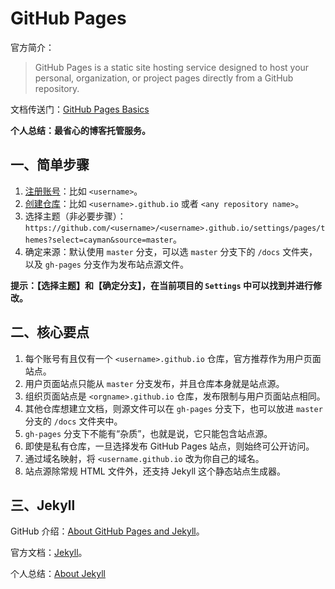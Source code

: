 # GitHub Pages

官方简介：

> GitHub Pages is a static site hosting service designed to host your personal, organization, or project pages directly from a GitHub repository.

文档传送门：[GitHub Pages Basics][1]

**个人总结：最省心的博客托管服务。**


## 一、简单步骤

1. [注册账号][2]：比如 `<username>`。
2. [创建仓库][3]：比如 `<username>.github.io` 或者 `<any repository name>`。
3. 选择主题（非必要步骤）：`https://github.com/<username>/<username>.github.io/settings/pages/themes?select=cayman&source=master`。
4. 确定来源：默认使用 `master` 分支，可以选 `master` 分支下的 `/docs` 文件夹，以及 `gh-pages` 分支作为发布站点源文件。

**提示：【选择主题】和【确定分支】，在当前项目的 `Settings` 中可以找到并进行修改。**

## 二、核心要点

1. 每个账号有且仅有一个 `<username>.github.io` 仓库，官方推荐作为用户页面站点。
2. 用户页面站点只能从 `master` 分支发布，并且仓库本身就是站点源。
3. 组织页面站点是 `<orgname>.github.io` 仓库，发布限制与用户页面站点相同。
4. 其他仓库想建立文档，则源文件可以在 `gh-pages` 分支下，也可以放进 `master` 分支的 `/docs` 文件夹中。
5. `gh-pages` 分支下不能有“杂质”，也就是说，它只能包含站点源。
6. 即使是私有仓库，一旦选择发布 GitHub Pages 站点，则始终可公开访问。
7. 通过域名映射，将 `<username.github.io` 改为你自己的域名。
8. 站点源除常规 HTML 文件外，还支持 Jekyll 这个静态站点生成器。

## 三、Jekyll

GitHub 介绍：[About GitHub Pages and Jekyll][4]。

官方文档：[Jekyll][5]。

个人总结：[About Jekyll][6]



[1]:https://help.github.com/en/categories/github-pages-basics
[2]:https://github.com/join?source=header-home
[3]:https://github.com/new
[4]:https://help.github.com/en/articles/about-github-pages-and-jekyll
[5]:https://jekyllrb.com
[6]:https://mrzhqiang.github.io
